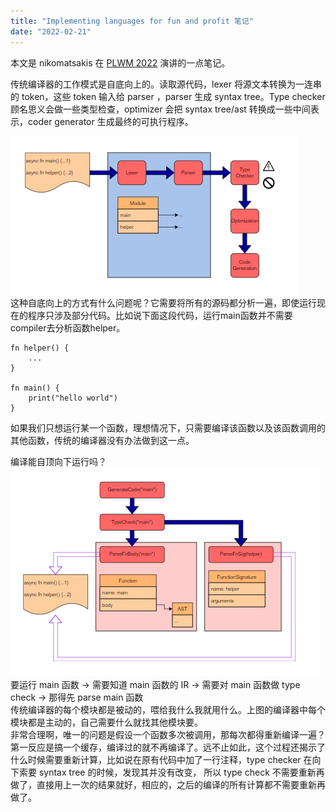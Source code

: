```yaml
---
title: "Implementing languages for fun and profit 笔记"
date: "2022-02-21"
---
```


本文是 nikomatsakis 在 [PLWM 2022](https://github.com/nikomatsakis/plmw-2022) 演讲的一点笔记。

传统编译器的工作模式是自底向上的。读取源代码，lexer 将源文本转换为一连串的 token，这些 token 输入给 parser ，parser 生成 syntax tree。Type checker 顾名思义会做一些类型检查，optimizer 会把 syntax tree/ast 转换成一些中间表示，coder generator 生成最终的可执行程序。   
<!-- more -->

![](/compiler1.png)  
这种自底向上的方式有什么问题呢？它需要将所有的源码都分析一遍，即使运行现在的程序只涉及部分代码。比如说下面这段代码，运行main函数并不需要compiler去分析函数helper。    
```
fn helper() {
    ...
}

fn main() {
    print("hello world")
}
```
如果我们只想运行某一个函数，理想情况下，只需要编译该函数以及该函数调用的其他函数，传统的编译器没有办法做到这一点。  

编译能自顶向下运行吗？  
![](/compiler2.png)  
要运行 main 函数  -> 
需要知道 main 函数的 IR -> 
需要对 main 函数做 type check -> 
那得先 parse main 函数  
传统编译器的每个模块都是被动的，喂给我什么我就用什么。上图的编译器中每个模块都是主动的，自己需要什么就找其他模块要。  
非常合理啊，唯一的问题是假设一个函数多次被调用，那每次都得重新编译一遍？第一反应是搞一个缓存，编译过的就不再编译了。远不止如此，这个过程还揭示了什么时候需要重新计算，比如说在原有代码中加了一行注释，type checker 在向下索要 syntax tree 的时候，发现其并没有改变， 所以 type check 不需要重新再做了，直接用上一次的结果就好，相应的，之后的编译的所有计算都不需要重新再做了。  